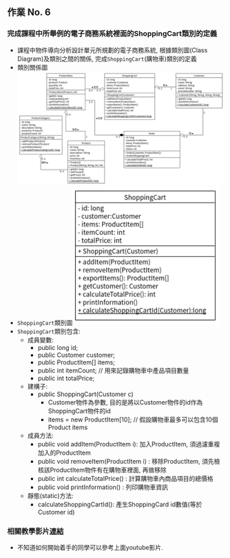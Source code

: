 ## 作業 No. 6

### 完成課程中所舉例的電子商務系統裡面的ShoppingCart類別的定義
   - 課程中物件導向分析設計單元所規劃的電子商務系統, 根據類別圖(Class Diagram)及類別之間的關係, 完成`ShoppingCart`(購物車)類別的定義 
   - 類別關係圖![類別關係圖](EC_update.png)
   - `ShoppingCart`類別圖![類別圖](shoppingCartClassDiagram.png)
   - `ShoppingCart`類別包含:
      - 成員變數: 
         - public long id;
	    - public Customer customer;
	    - public ProductItem[] items;
	    - public int itemCount; // 用來記錄購物車中產品項目數量
	    - public int totalPrice;
      - 建構子:
         - public ShoppingCart(Customer c)
            - Customer物件為參數, 目的是將以Customer物件的id作為ShoppingCart物件的id
            - items = new ProductItem[10]; // 假設購物車最多可以包含10個Product items
      - 成員方法:
         - public void addItem(ProductItem i): 加入ProductItem, 須過濾重複加入的ProductItem
         - public void removeItem(ProductItem i) : 移除ProductItem, 須先檢核該ProductItem物件有在購物車裡面, 再做移除
         - public int calculateTotalPrice() : 計算購物車內商品項目的總價格
         - public void printInformation() : 列印購物車資訊
      - 靜態(static)方法: 
         - calculateShoppingCartId(): 產生ShoppingCard id數值(等於Customer id)
	
### 相關教學影片[連結](https://youtu.be/9NMUBVcEJw4)
   - 不知道如何開始着手的同學可以參考上面youtube影片.
